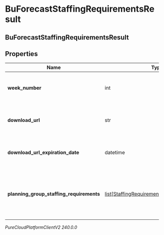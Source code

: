 # BuForecastStaffingRequirementsResult

## BuForecastStaffingRequirementsResult

## Properties

|Name | Type | Description | Notes|
|------------ | ------------- | ------------- | -------------|
| **week_number** | int | The week number represented by this response | |
| **download_url** | str | The url to get the requirements results for this week | |
| **download_url_expiration_date** | datetime | The expiration date of the download url, as an ISO-8601 string | |
| **planning_group_staffing_requirements** | [list[StaffingRequirementsPlanningGroupData]](StaffingRequirementsPlanningGroupData) | Results will always come via downloadUrl, however the schema is included for documentation | [optional] |



_PureCloudPlatformClientV2 240.0.0_
